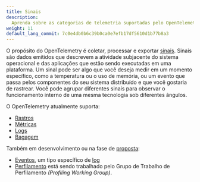 ```yaml
---
title: Sinais
description:
  Aprenda sobre as categorias de telemetria suportadas pelo OpenTelemetry
weight: 11
default_lang_commit: 7c0e4db0b6c39b0ca0e7efb17df5610d1b77b8a3
---
```


O propósito do OpenTelemetry é coletar, processar e exportar [sinais]. Sinais
são dados emitidos que descrevem a atividade subjacente do sistema operacional e
das aplicações que estão sendo executadas em uma plataforma. Um sinal pode ser
algo que você deseja medir em um momento específico, como a temperatura ou o uso
de memória, ou um evento que passa pelos componentes do seu sistema distribuído
e que você gostaria de rastrear. Você pode agrupar diferentes sinais para
observar o funcionamento interno de uma mesma tecnologia sob diferentes ângulos.

O OpenTelemetry atualmente suporta:

- [Rastros](traces)
- [Métricas](metrics)
- [Logs](logs)
- [Bagagem](baggage)

Também em desenvolvimento ou na fase de [proposta]:

- [Eventos], um tipo específico de [log](logs)
- [Perfilamento] está sendo trabalhado pelo Grupo de Trabalho de Perfilamento
  _(Profiling Working Group)_.

[Eventos]: /docs/specs/otel/logs/data-model/#events
[Perfilamento]:
  https://github.com/open-telemetry/opentelemetry-specification/blob/main/oteps/profiles/0212-profiling-vision.md
[proposta]:
  https://github.com/open-telemetry/opentelemetry-specification/tree/main/oteps/#readme
[sinais]: /docs/specs/otel/glossary/#signals
